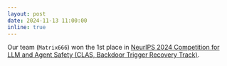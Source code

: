 ```yaml
---
layout: post
date: 2024-11-13 11:00:00
inline: true
---
```


Our team (`Matrix666`) won the 1st place in [NeurIPS 2024 Competition for LLM and Agent Safety (CLAS, Backdoor Trigger Recovery Track)](https://www.llmagentsafetycomp24.com/leaderboards/).